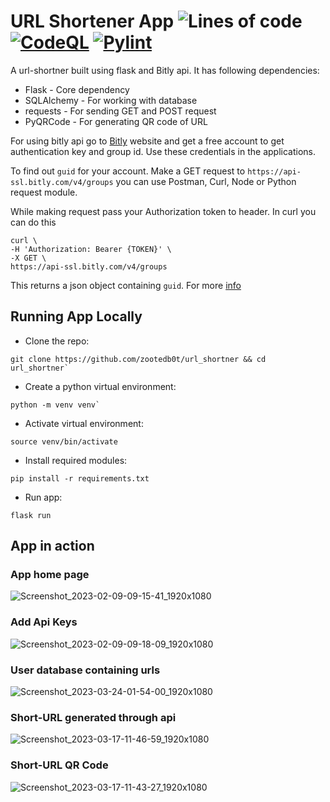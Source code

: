 # URL Shortener App ![Lines of code](https://img.shields.io/tokei/lines/github/zootedb0t/url_shortner?style=flat-square)  [![CodeQL](https://github.com/zootedb0t/url_shortner/actions/workflows/codeql.yml/badge.svg)](https://github.com/zootedb0t/url_shortner/actions/workflows/codeql.yml) [![Pylint](https://github.com/zootedb0t/url_shortner/actions/workflows/pylint.yml/badge.svg)](https://github.com/zootedb0t/url_shortner/actions/workflows/pylint.yml)

A url-shortner built using flask and Bitly api. It has following dependencies:

- Flask - Core dependency
- SQLAlchemy - For working with database
- requests - For sending GET and POST request
- PyQRCode - For generating QR code of URL

For using bitly api go to [Bitly](https://bitly.com/) website and get a free account to get authentication key and group id. Use these credentials in the applications.

To find out `guid` for your account. Make a GET request to
`https://api-ssl.bitly.com/v4/groups` you can use Postman, Curl, Node or Python request module.

While making request pass your Authorization token to header. In curl you can do this

```
curl \
-H 'Authorization: Bearer {TOKEN}' \
-X GET \
https://api-ssl.bitly.com/v4/groups
```
This returns a json object containing `guid`.
For more [info](https://dev.bitly.com/api-reference/#getGroups)

## Running App Locally
- Clone the repo:
``` 
git clone https://github.com/zootedb0t/url_shortner && cd url_shortner`
```
- Create a python virtual environment:
``` 
python -m venv venv`
```
- Activate virtual environment:
```
source venv/bin/activate
```
- Install required modules:
```
pip install -r requirements.txt
```
- Run app:
``` 
flask run
```

## App in action

### App home page

![Screenshot_2023-02-09-09-15-41_1920x1080](https://user-images.githubusercontent.com/62596687/217713743-eec20961-bc2d-4bf8-8cfc-c5a548e608de.png)

### Add Api Keys

![Screenshot_2023-02-09-09-18-09_1920x1080](https://user-images.githubusercontent.com/62596687/217714137-37eb9f0f-c7fa-45a5-9e3e-2b1f378593e6.png)

### User database containing urls

![Screenshot_2023-03-24-01-54-00_1920x1080](https://user-images.githubusercontent.com/62596687/227464959-4840ac87-7ebe-48ae-b7aa-4208f9ea0481.png)

### Short-URL generated through api

![Screenshot_2023-03-17-11-46-59_1920x1080](https://user-images.githubusercontent.com/62596687/225827693-0fb0b78b-46ec-4f1b-bfb0-1fa19f24beb1.png)

### Short-URL QR Code

![Screenshot_2023-03-17-11-43-27_1920x1080](https://user-images.githubusercontent.com/62596687/225827304-4635c979-2da5-46fb-98af-a4c94ce7c0a0.png)
